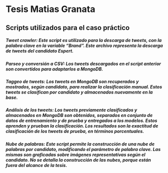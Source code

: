 # Tesis Matias Granata

## Scripts utilizados para el caso práctico

##### Tweet crawler: Este script es utilizado para la descarga de tweets, con la palabra clave en la variable “Brand”. Este archivo representa la descarga de tweets del candidato Espert.

##### Parseo y conversión a CSV: Los tweets descargados en el script anterior son convertidos para adaptarlos a MongoDB.

##### Taggeo de tweets: Los tweets en MongoDB son recuperados y mostrados, según candidato, para realizar la clasificación manual. Estos tweets se clasifican por candidato y almacenados nuevamente en la base.

##### Análisis de los tweets: Los tweets previamente clasificados y almacenados en MongoDB son obtenidos, separados en conjunto de datos de entrenamiento y de prueba y entregados a los modelos. Estos aprenden y prueban la clasificación. Los resultados son la exactitud de clasificación de los tweets de prueba, en términos porcentuales.

##### Nube de palabras: Este script permite la construcción de una nube de palabras por candidato, modificando el parámetro de palabra clave. Las mismas son graficadas sobre imágenes representativas según el candidato. No se detalla la construcción de las nubes, porque están fuera del alcance de la tesis.
